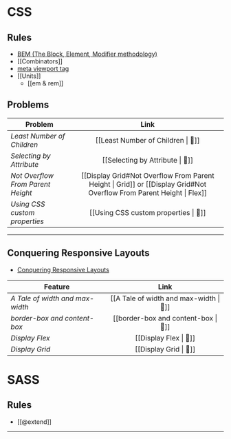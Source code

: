 # CSS

## Rules

- [BEM (The Block, Element, Modifier methodology)](https://css-tricks.com/bem-101/)
- [[Combinators]]
- [meta viewport tag](https://developer.mozilla.org/en-US/docs/Web/HTML/Viewport_meta_tag)
- [[Units]]
  - [[em & rem]]

## Problems

| Problem                           |                                                         Link                                                         |
| --------------------------------- | :------------------------------------------------------------------------------------------------------------------: |
| _Least Number of Children_        |                                          [[Least Number of Children \| 🌹]]                                          |
| _Selecting by Attribute_          |                                           [[Selecting by Attribute \| 🌹]]                                           |
| _Not Overflow From Parent Height_ | [[Display Grid#Not Overflow From Parent Height \| Grid]] or [[Display Grid#Not Overflow From Parent Height \| Flex]] |
| _Using CSS custom properties_     |                                        [[Using CSS custom properties \| 🌹]]                                         |

---

## Conquering Responsive Layouts

- [Conquering Responsive Layouts](https://courses.kevinpowell.co/view/courses/conquering-responsive-layouts)

| Feature                         |                   Link                   |
| ------------------------------- | :--------------------------------------: |
| _A Tale of width and max-width_ | [[A Tale of width and max-width  \| 🌹]] |
| _border-box and content-box_    |   [[border-box and content-box \| 🌹]]   |
| _Display Flex_                  |          [[Display Flex \| 🌹]]          |
| _Display Grid_                  |          [[Display Grid \| 🌹]]          |

# SASS

## Rules

- [[@extend]]

---
